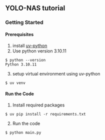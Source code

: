 ## YOLO-NAS tutorial

### Getting Started
#### Prerequisites
1. install [uv-python](https://github.com/astral-sh/uv)
2. Use python version 3.10.11
```
$ python --version
Python 3.10.11
```
3. setup virtual environment using uv-python
```
$ uv venv
```

#### Run the Code
1. Install required packages
```
$ uv pip install -r requirements.txt
```
2. Run the code
```
$ python main.py
```